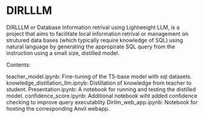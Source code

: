 # DIRLLLM

DIRLLLM or Database Information retrival using Lightweight LLM, is a project that aims to facilitate local information retrival or management on strutured data bases (which typically require knowledge of SQL) using natural language by generating the appropirate SQL query from the instruction using a small size, distilled model.

Contents:

teacher_model.ipynb: Fine-tuning of the T5-base model with sql datasets.
knowledge_distillation_llm.ipnyb: Distillation of knowledge from teacher to student.
Presentation.ipynb: A notebook for running and testing the distilled model.
confidence_score.ipynb: Additional notebook wiht added confidence checking to improve query executablity 
Dirllm_web_app.ipynb: Notebook for hosting the corresponding Anvil webapp.
